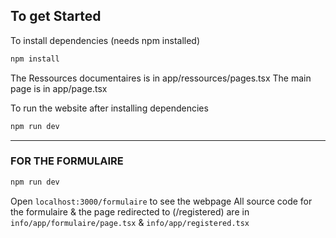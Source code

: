##  To get Started

To install dependencies (needs npm installed)

```bash
npm install
```

The Ressources documentaires is in app/ressources/pages.tsx
The main page is in  app/page.tsx

To run the website after installing dependencies 

```bash
npm run dev
```
--------------------------------------------------------
### FOR THE FORMULAIRE
```bash
npm run dev
```
Open `localhost:3000/formulaire` to see the webpage
All source code for the formulaire & the page redirected to (/registered) are in `info/app/formulaire/page.tsx` & `info/app/registered.tsx`
